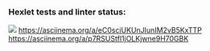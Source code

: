 ### Hexlet tests and linter status:
<a href="https://codeclimate.com/github/KiraBelo/frontend-project-lvl1/maintainability"><img src="https://api.codeclimate.com/v1/badges/59d8475196089f39db8b/maintainability" /></a>
https://asciinema.org/a/eC0sciUKUnJIunIM2vB5KxTTP
https://asciinema.org/a/p7RSUStfl1jOLKjwne9H70GBK
